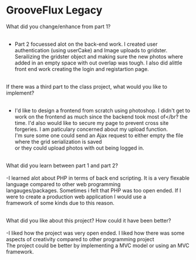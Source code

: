 # GrooveFlux Legacy

What did you change/enhance from part 1?</br></br>
- Part 2 focuessed alot on the back-end work. I created user authentication (using userCake) and Image uploads to gridster.</br>
  Serailizing the gridster object and making sure the new photos where added in an empty space with out overlap was tough. I also did alittle front end work creating the login and registartion page. </br></br>
  
If there was a third part to the class project, what would you like to implement?</br></br>
- I'd like to design a frontend from scratch using photoshop. I didn't get to work on the frontend as much since the backend took most of</br? the time. I'd also would like to secure my page to prevent cross site forgeries. I am paticulary concerned about my upload function.</br> I'm sure some one could send an Ajax request to  either empty the file where the grid serialization is saved </br> or they could upload photos with out being logged in.</br></br>

What did you learn between part 1 and part 2? </br></br>
-I learned alot about PHP in terms of back end scripting. It is a very flexable language compared to other web programming</br> langauges/packages. Sometimes i felt that PHP was too open ended. If I were to create a production web application I would use a</br> framework of some kinds due to this reason.</br></br>

What did you like about this project? How could it have been better? </br></br>
-I liked how the project was very open ended. I liked how there was some aspects of creativity compared to other programming project</br> The project could be better by implementing a MVC model or using an MVC framework. 
